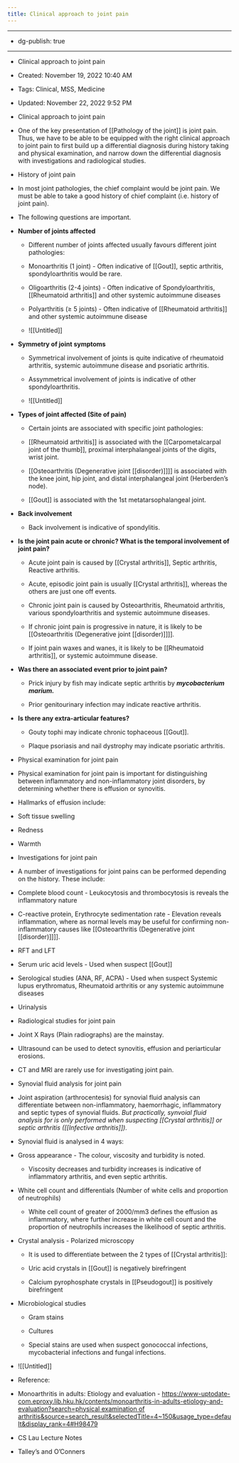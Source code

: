 ```yaml
---
title: Clinical approach to joint pain
---
```


- --

- dg-publish: true

- --

- Clinical approach to joint pain

- Created: November 19, 2022 10:40 AM

- Tags: Clinical, MSS, Medicine

- Updated: November 22, 2022 9:52 PM

- Clinical approach to joint pain

- One of the key presentation of [[Pathology of the joint]] is joint pain. Thus, we have to be able to be equipped with the right clinical approach to joint pain to first build up a differential diagnosis during history taking and physical examination, and narrow down the differential diagnosis with investigations and radiological studies.

- History of joint pain

- In most joint pathologies, the chief complaint would be joint pain. We must be able to take a good history of chief complaint (i.e. history of joint pain).

- The following questions are important.

- **************************************************Number of joints affected**************************************************
	 - Different number of joints affected usually favours different joint pathologies:

	 - Monoarthritis (1 joint) - Often indicative of [[Gout]], septic arthritis, spondyloarthritis would be rare.

	 - Oligoarthritis (2-4 joints) - Often indicative of Spondyloarthritis, [[Rheumatoid arthritis]] and other systemic autoimmune diseases

	 - Polyarthritis (≥ 5 joints) - Often indicative of [[Rheumatoid arthritis]] and other systemic autoimmune disease

	 - ![[Untitled]]

- ****************************************************Symmetry of joint symptoms****************************************************
	 - Symmetrical involvement of joints is quite indicative of rheumatoid arthritis, systemic autoimmune disease and psoriatic arthritis.

	 - Assymmetrical involvement of joints is indicative of other spondyloarthritis.

	 - ![[Untitled]]

- ****************************************************************************Types of joint affected (Site of pain)****************************************************************************
	 - Certain joints are associated with specific joint pathologies:

	 - [[Rheumatoid arthritis]] is associated with the [[Carpometalcarpal joint of the thumb]], proximal interphalangeal joints of the digits, wrist joint.

	 - [[Osteoarthritis (Degenerative joint [[disorder)]]]] is associated with the knee joint, hip joint, and distal interphalangeal joint (Herberden’s node).

	 - [[Gout]] is associated with the 1st metatarsophalangeal joint.

- ********************************Back involvement********************************
	 - Back involvement is indicative of spondylitis.

- ********Is the joint pain acute or chronic? What is the temporal involvement of joint pain?********
	 - Acute joint pain is caused by [[Crystal arthritis]], Septic arthritis, Reactive arthritis.

	 - Acute, episodic joint pain is usually [[Crystal arthritis]], whereas the others are just one off events.

	 - Chronic joint pain is caused by Osteoarthritis, Rheumatoid arthritis, various spondyloarthritis and systemic autoimmune diseases.

	 - If chronic joint pain is progressive in nature, it is likely to be [[Osteoarthritis (Degenerative joint [[disorder)]]]].

	 - If joint pain waxes and wanes, it is likely to be [[Rheumatoid arthritis]], or systemic autoimmune disease.

- ****************************************************************************************************Was there an associated event prior to joint pain?****************************************************************************************************
	 - Prick injury by fish may indicate septic arthritis by *********************mycobacterium marium.*********************

	 - Prior genitourinary infection may indicate reactive arthritis.

- ********************************************************************************************Is there any extra-articular features?********************************************************************************************
	 - Gouty tophi may indicate chronic tophaceous [[Gout]].

	 - Plaque psoriasis and nail dystrophy may indicate psoriatic arthritis.

- Physical examination for joint pain

- Physical examination for joint pain is important for distinguishing between inflammatory and non-inflammatory joint disorders, by determining whether there is effusion or synovitis.

- Hallmarks of effusion include:

- Soft tissue swelling

- Redness

- Warmth

- Investigations for joint pain

- A number of investigations for joint pains can be performed depending on the history. These include:

- Complete blood count - Leukocytosis and thrombocytosis is reveals the inflammatory nature

- C-reactive protein, Erythrocyte sedimentation rate - Elevation reveals inflammation, where as normal levels may be useful for confirming non-inflammatory causes like [[Osteoarthritis (Degenerative joint [[disorder)]]]].

- RFT and LFT

- Serum uric acid levels - Used when suspect [[Gout]]

- Serological studies (ANA, RF, ACPA) - Used when suspect Systemic lupus erythromatus, Rheumatoid arthritis or any systemic autoimmune diseases

- Urinalysis

- Radiological studies for joint pain

- Joint X Rays (Plain radiographs) are the mainstay.

- Ultrasound can be used to detect synovitis, effusion and periarticular erosions.

- CT and MRI are rarely use for investigating joint pain.

- Synovial fluid analysis for joint pain

- Joint aspiration (arthrocentesis) for synovial fluid analysis can differentiate between non-inflammatory, haemorrhagic, inflammatory and septic types of synovial fluids. *But practically, synvoial fluid analysis for is only performed when suspecting [[Crystal arthritis]] or septic arthritis ([[Infective arthritis]]).*

- Synovial fluid is analysed in 4 ways:

- Gross appearance - The colour, viscosity and turbidity is noted.
	 - Viscosity decreases and turbidity increases is indicative of inflammatory arthritis, and even septic arthritis.

- White cell count and differentials (Number of white cells and proportion of neutrophils)
	 - White cell count of greater of 2000/mm3 defines the effusion as inflammatory, where further increase in white cell count and the proportion of neutrophils increases the likelihood of septic arthritis.

- Crystal analysis - Polarized microscopy
	 - It is used to differentiate between the 2 types of [[Crystal arthritis]]:

	 - Uric acid crystals in [[Gout]] is negatively birefringent

	 - Calcium pyrophosphate crystals in [[Pseudogout]] is positively birefringent

- Microbiological studies
	 - Gram stains

	 - Cultures

	 - Special stains are used when suspect gonococcal infections, mycobacterial infections and fungal infections.

- ![[Untitled]]

- Reference:

- Monoarthritis in adults: Etiology and evaluation - [https://www-uptodate-com.eproxy.lib.hku.hk/contents/monoarthritis-in-adults-etiology-and-evaluation?search=physical examination of arthritis&source=search_result&selectedTitle=4~150&usage_type=default&display_rank=4#H98479](https://www-uptodate-com.eproxy.lib.hku.hk/contents/monoarthritis-in-adults-etiology-and-evaluation?search=physical%20examination%20of%20arthritis&source=search_result&selectedTitle=4~150&usage_type=default&display_rank=4#H98479)

- CS Lau Lecture Notes

- Talley’s and O’Conners
